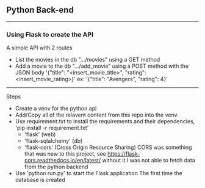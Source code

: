 ## Python Back-end

---

### Using Flask to create the API

A simple API with 2 routes

- List the movies in the db ".../movies" using a GET method
- Add a movie to the db ".../add_movie" using a POST method with the JSON body
  '{"title": "<insert_movie_title>", "rating": <insert_movie_rating>}'
  ex: '{"title": "Avengers", "rating": 4}'

---

Steps

- Create a venv for the python api
- Add/Copy all of the relavent content from this repo into the venv.
- Use requirement.txt to install the requirements and their dependencies, 'pip install -r requirement.txt'
  - 'flask' (web)
  - 'flask-sqlalchemy' (db)
  - 'flask-cors' (Cross Origin Resource Sharing)
    CORS was something that was new to this project, see https://flask-cors.readthedocs.io/en/latest/
    without it I was not able to fetch data from the python backend
- Use 'python run.py' to start the Flask application
  The first time the database is created
